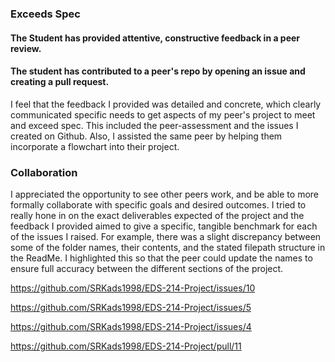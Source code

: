 ### Exceeds Spec

#### The Student has provided attentive, constructive feedback in a peer review. 

#### The student has contributed to a peer's repo by opening an issue and creating a pull request. 

I feel that the feedback I provided was detailed and concrete, which clearly communicated specific needs to get aspects of my peer's project to meet and exceed spec. This included the peer-assessment and the issues I created on Github. Also, I assisted the same peer by helping them incorporate a flowchart into their project.

### Collaboration

I appreciated the opportunity to see other peers work, and be able to more formally collaborate with specific goals and desired outcomes. I tried to really hone in on the exact deliverables expected of the project and the feedback I provided aimed to give a specific, tangible benchmark for each of the issues I raised. For example, there was a slight discrepancy between some of the folder names, their contents, and the stated filepath structure in the ReadMe. I highlighted this so that the peer could update the names to ensure full accuracy between the different sections of the project.

<https://github.com/SRKads1998/EDS-214-Project/issues/10>

<https://github.com/SRKads1998/EDS-214-Project/issues/5>

<https://github.com/SRKads1998/EDS-214-Project/issues/4>

<https://github.com/SRKads1998/EDS-214-Project/pull/11>
